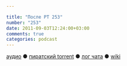 ```yaml
---

title: "После РТ 253"
number: "253"
date: 2011-09-03T12:24:00+03:00
comments: true
categories: podcast
---
```

[аудио](http://cdn.radio-t.com/rt253post.mp3) ● [пиратский torrent](http://pirates.radio-t.com/torrents/rt253post.mp3.torrent) ● [лог чата](http://chat.radio-t.com/logs/radio-t-253.html) ● [wiki](http://wiki.radio-t.com/%D0%9F%D0%BE%D1%81%D0%BB%D0%B5_%D0%A0%D0%A2_253)<audio src="http://cdn.radio-t.com/rt253post.mp3" preload="none">
